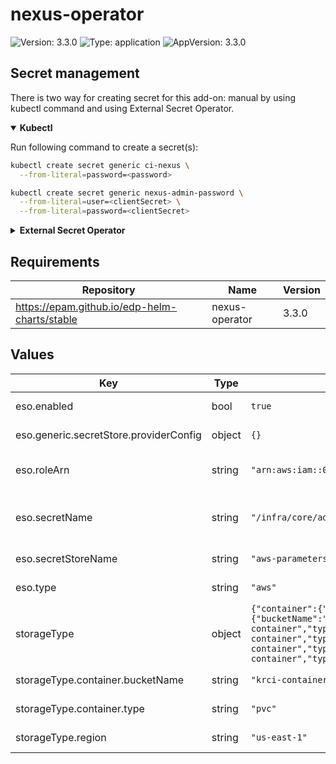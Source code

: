 # nexus-operator

![Version: 3.3.0](https://img.shields.io/badge/Version-3.3.0-informational?style=flat-square) ![Type: application](https://img.shields.io/badge/Type-application-informational?style=flat-square) ![AppVersion: 3.3.0](https://img.shields.io/badge/AppVersion-3.3.0-informational?style=flat-square)

## Secret management

There is two way for creating secret for this add-on: manual by using kubectl command and using External Secret Operator.

<details open>
<summary><b>Kubectl</b></summary>

Run following command to create a secret(s):
```bash
kubectl create secret generic ci-nexus \
  --from-literal=password=<password>
```

```bash
kubectl create secret generic nexus-admin-password \
  --from-literal=user=<clientSecret> \
  --from-literal=password=<clientSecret>
```

</details>

<details>
<summary><b>External Secret Operator</b></summary>

Update [values.yaml](values.yaml) to enable ESO:

```yaml
eso:
  # -- Install components of the ESO.
  enabled: true
```

AWS Parameter Store structure:

```json
{
  "nexus": {
    "user": "<user>",
    "password": "<password>"
  },
  "ci-nexus": {
    "password": "<password>"
  }
}
```

</details>

## Requirements

| Repository | Name | Version |
|------------|------|---------|
| https://epam.github.io/edp-helm-charts/stable | nexus-operator | 3.3.0 |

## Values

| Key | Type | Default | Description |
|-----|------|---------|-------------|
| eso.enabled | bool | `true` | Install components of the ESO. |
| eso.generic.secretStore.providerConfig | object | `{}` | Defines SecretStore provider configuration. |
| eso.roleArn | string | `"arn:aws:iam::012345678910:role/AWSIRSA_Shared_ExternalSecretOperatorAccess"` | Role ARN for the ExternalSecretOperator to assume. |
| eso.secretName | string | `"/infra/core/addons/nexus-operator"` | Value name in AWS ParameterStore, AWS SecretsManager or other Secret Store. |
| eso.secretStoreName | string | `"aws-parameterstore"` | Defines Secret Store name. |
| eso.type | string | `"aws"` | Defines provider type. One of `aws` or `generic`. |
| storageType | object | `{"container":{"bucketName":"krci-container","type":"pvc"},"dotnet":{"bucketName":"krci-container","type":"pvc"},"maven":{"bucketName":"krci-container","type":"pvc"},"npm":{"bucketName":"krci-container","type":"pvc"},"python":{"bucketName":"krci-container","type":"pvc"},"region":"us-east-1","yum":{"bucketName":"krci-container","type":"pvc"}}` | To enable the S3 storage type, must be define role for Nexus service account. |
| storageType.container.bucketName | string | `"krci-container"` | Defines the name of the S3 bucket. |
| storageType.container.type | string | `"pvc"` | Could be one of the following: "pvc", "s3". |
| storageType.region | string | `"us-east-1"` | Mandatory field for S3 storage type. |
